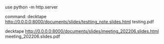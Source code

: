 
use python -m http.server

command: 
decktape http://0.0.0.0:8000/documents/slides/testting_note.slides.html testing.pdf

decktape http://0.0.0.0:8000/documents/slides/meeting_202206.slides.html meeting_202206.slides.pdf
